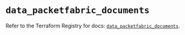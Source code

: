 # `data_packetfabric_documents`

Refer to the Terraform Registry for docs: [`data_packetfabric_documents`](https://registry.terraform.io/providers/packetfabric/packetfabric/1.9.3/docs/data-sources/documents).

